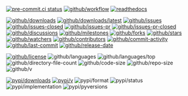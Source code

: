 [![pre-commit.ci status](https://results.pre-commit.ci/badge/github/%GITHUB_USER%/%DIR%/main.svg)](https://results.pre-commit.ci/latest/github/%GITHUB_USER%/%DIR%/main)
[![github/workflow](https://github.com/%GITHUB_USER%/%DIR%/actions/workflows/main.yml/badge.svg)](https://github.com/%GITHUB_USER%/%DIR%/actions)
[![readthedocs](https://shields.io/readthedocs/%DIR%)](https://%DIR%.readthedocs.io)

[![github/downloads](https://shields.io/github/downloads/%GITHUB_USER%/%DIR%/total)](https://github.com/%GITHUB_USER%/%DIR%/releases)
[![github/downloads/latest](https://shields.io/github/downloads/%GITHUB_USER%/%DIR%/latest/total)](https://github.com/%GITHUB_USER%/%DIR%/releases/latest)
[![github/issues](https://shields.io/github/issues/%GITHUB_USER%/%DIR%)](https://github.com/%GITHUB_USER%/%DIR%/issues)
[![github/issues-closed](https://shields.io/github/issues-closed/%GITHUB_USER%/%DIR%)](https://github.com/%GITHUB_USER%/%DIR%/issues?q=is%3Aissue+is%3Aclosed)
[![github/issues-pr](https://shields.io/github/issues-pr/%GITHUB_USER%/%DIR%)](https://github.com/%GITHUB_USER%/%DIR%/pulls)
[![github/issues-pr-closed](https://shields.io/github/issues-pr-closed/%GITHUB_USER%/%DIR%)](https://github.com/%GITHUB_USER%/%DIR%/pulls?q=is%3Apr+is%3Aclosed)
[![github/discussions](https://shields.io/github/discussions/%GITHUB_USER%/%DIR%)](https://github.com/%GITHUB_USER%/%DIR%/discussions)
[![github/milestones](https://shields.io/github/milestones/all/%GITHUB_USER%/%DIR%)](https://github.com/%GITHUB_USER%/%DIR%/milestones)
[![github/forks](https://shields.io/github/forks/%GITHUB_USER%/%DIR%)](https://github.com/%GITHUB_USER%/%DIR%/network/members)
[![github/stars](https://shields.io/github/stars/%GITHUB_USER%/%DIR%)](https://github.com/%GITHUB_USER%/%DIR%/stargazers)
[![github/watchers](https://shields.io/github/watchers/%GITHUB_USER%/%DIR%)](https://github.com/%GITHUB_USER%/%DIR%/watchers)
[![github/contributors](https://shields.io/github/contributors/%GITHUB_USER%/%DIR%)](https://github.com/%GITHUB_USER%/%DIR%/graphs/contributors)
[![github/commit-activity](https://shields.io/github/commit-activity/w/%GITHUB_USER%/%DIR%)](https://github.com/%GITHUB_USER%/%DIR%/graphs/commit-activity)
[![github/last-commit](https://shields.io/github/last-commit/%GITHUB_USER%/%DIR%)](https://github.com/%GITHUB_USER%/%DIR%/commits)
[![github/release-date](https://shields.io/github/release-date/%GITHUB_USER%/%DIR%)](https://github.com/%GITHUB_USER%/%DIR%/releases/latest)

[![github/license](https://shields.io/github/license/%GITHUB_USER%/%DIR%)](https://github.com/%GITHUB_USER%/%DIR%/blob/master/LICENSE)
![github/languages](https://shields.io/github/languages/count/%GITHUB_USER%/%DIR%)
![github/languages/top](https://shields.io/github/languages/top/%GITHUB_USER%/%DIR%)
![github/directory-file-count](https://shields.io/github/directory-file-count/%GITHUB_USER%/%DIR%)
![github/code-size](https://shields.io/github/languages/code-size/%GITHUB_USER%/%DIR%)
![github/repo-size](https://shields.io/github/repo-size/%GITHUB_USER%/%DIR%)
![github/v](https://shields.io/github/v/release/%GITHUB_USER%/%DIR%)

[![pypi/downloads](https://shields.io/pypi/dd/%DIR%)](https://pypi.org/project/%DIR%/0.0.2/#files)
[![pypi/v](https://shields.io/pypi/v/%DIR%)](https://pypi.org/project/%DIR%)
![pypi/format](https://shields.io/pypi/format/%DIR%)
![pypi/status](https://shields.io/pypi/status/%DIR%)
![pypi/implementation](https://shields.io/pypi/implementation/%DIR%)
![pypi/pyversions](https://shields.io/pypi/pyversions/%DIR%)

<!-- mdformat-toc start --slug=github --no-anchors --maxlevel=6 --minlevel=2 -->

<!-- mdformat-toc end -->
